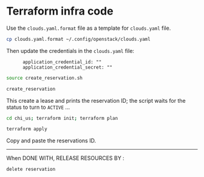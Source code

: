 # Terraform infra code

Use the `clouds.yaml.format` file as a template for `clouds.yaml` file.

```sh
cp clouds.yaml.format ~/.config/openstack/clouds.yaml
```

Then update the credentials in the `clouds.yaml` file:

```
      application_credential_id: ""
      application_credential_secret: ""
```

```sh
source create_reservation.sh
```

```sh
create_reservation
```

This create a lease and prints the reservation ID; the script waits for the status to turn to `ACTIVE` ...

```sh
cd chi_us; terraform init; terraform plan
```

```sh
terraform apply
```

Copy and paste the reservations ID.

---

When DONE WITH, RELEASE RESOURCES BY :
```sh
delete reservation
```
